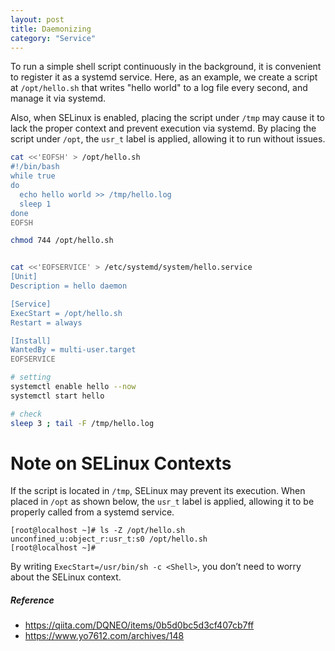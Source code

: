 ```yaml
---
layout: post
title: Daemonizing
category: "Service"
---
```


To run a simple shell script continuously in the background, it is convenient to register it as a systemd service. Here, as an example, we create a script at `/opt/hello.sh` that writes "hello world" to a log file every second, and manage it via systemd.

Also, when SELinux is enabled, placing the script under `/tmp` may cause it to lack the proper context and prevent execution via systemd. By placing the script under `/opt`, the `usr_t` label is applied, allowing it to run without issues.

```sh
cat <<'EOFSH' > /opt/hello.sh
#!/bin/bash
while true
do
  echo hello world >> /tmp/hello.log
  sleep 1
done
EOFSH

chmod 744 /opt/hello.sh


cat <<'EOFSERVICE' > /etc/systemd/system/hello.service
[Unit]
Description = hello daemon

[Service]
ExecStart = /opt/hello.sh
Restart = always

[Install]
WantedBy = multi-user.target
EOFSERVICE

# setting
systemctl enable hello --now
systemctl start hello

# check
sleep 3 ; tail -F /tmp/hello.log
```

# Note on SELinux Contexts

If the script is located in `/tmp`, SELinux may prevent its execution. When placed in `/opt` as shown below, the `usr_t` label is applied, allowing it to be properly called from a systemd service.

```
[root@localhost ~]# ls -Z /opt/hello.sh
unconfined_u:object_r:usr_t:s0 /opt/hello.sh
[root@localhost ~]#
```

By writing `ExecStart=/usr/bin/sh -c <Shell>`, you don’t need to worry about the SELinux context.

##### Reference

- <https://qiita.com/DQNEO/items/0b5d0bc5d3cf407cb7ff>
- <https://www.yo7612.com/archives/148>
